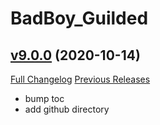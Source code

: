 # BadBoy_Guilded

## [v9.0.0](https://github.com/funkydude/BadBoy_Guilded/tree/v9.0.0) (2020-10-14)
[Full Changelog](https://github.com/funkydude/BadBoy_Guilded/compare/v8.2.0...v9.0.0) [Previous Releases](https://github.com/funkydude/BadBoy_Guilded/releases)

- bump toc  
- add github directory  
